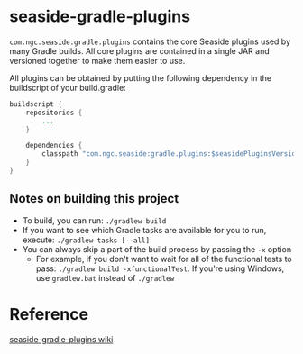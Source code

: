 # seaside-gradle-plugins
`com.ngc.seaside.gradle.plugins` contains the core Seaside plugins used by many Gradle builds.  All core plugins are
contained in a single JAR and versioned together to make them easier to use.

All plugins can be obtained by putting the following dependency in the buildscript of your build.gradle:

```java
buildscript {
    repositories {
        ...
    }

    dependencies {
        classpath "com.ngc.seaside:gradle.plugins:$seasidePluginsVersion"
    }
}
```

## Notes on building this project
* To build, you can run: `./gradlew build`
* If you want to see which Gradle tasks are available for you to run, execute: `./gradlew tasks [--all]`
* You can always skip a part of the build process by passing the `-x` option
    * For example, if you don't want to wait for all of the functional tests to pass: `./gradlew build -xfunctionalTest`.  If you're using Windows, use `gradlew.bat` instead of `./gradlew`

# Reference
[seaside-gradle-plugins wiki](http://10.207.42.137/confluence/display/SEAS/seaside-gradle-plugins+-+Core+Gradle+plugins+for+Seaside+development)
